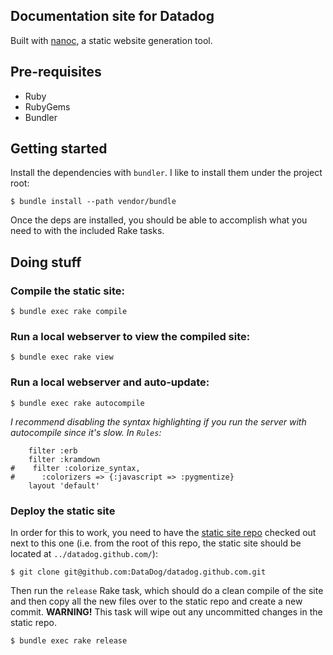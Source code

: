 ## Documentation site for Datadog

Built with [nanoc](http://nanoc.stoneship.org/), a static website generation tool.

## Pre-requisites

 * Ruby
 * RubyGems
 * Bundler

## Getting started

Install the dependencies with `bundler`. I like to install them under the
project root:

```
$ bundle install --path vendor/bundle
```

Once the deps are installed, you should be able to accomplish what you need to
with the included Rake tasks.

## Doing stuff

### Compile the static site:

```
$ bundle exec rake compile
```

### Run a local webserver to view the compiled site:

```
$ bundle exec rake view
```

### Run a local webserver and auto-update:

```
$ bundle exec rake autocompile
```

*I recommend disabling the syntax highlighting if you run the server with autocompile since it's slow. In `Rules`:*

```
    filter :erb
    filter :kramdown
#    filter :colorize_syntax,
#      :colorizers => {:javascript => :pygmentize}
    layout 'default'
```

### Deploy the static site

In order for this to work, you need to have the
[static site repo](https://github.com/DataDog/datadog.github.com) checked out
next to this one (i.e. from the root of this repo, the static site should be
located at `../datadog.github.com/`):

```
$ git clone git@github.com:DataDog/datadog.github.com.git
```

Then run the `release` Rake task, which should do a clean compile of the site
and then copy all the new files over to the static repo and create a new commit.
**WARNING!** This task will wipe out any uncommitted changes in the static repo.

```
$ bundle exec rake release
```
